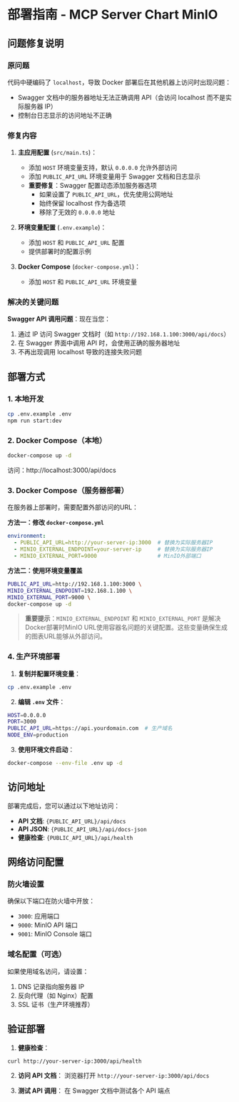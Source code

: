 # 部署指南 - MCP Server Chart MinIO

## 问题修复说明

### 原问题
代码中硬编码了 `localhost`，导致 Docker 部署后在其他机器上访问时出现问题：
- Swagger 文档中的服务器地址无法正确调用 API（会访问 localhost 而不是实际服务器 IP）
- 控制台日志显示的访问地址不正确

### 修复内容

1. **主应用配置** (`src/main.ts`)：
   - 添加 `HOST` 环境变量支持，默认 `0.0.0.0` 允许外部访问
   - 添加 `PUBLIC_API_URL` 环境变量用于 Swagger 文档和日志显示
   - **重要修复**：Swagger 配置动态添加服务器选项
     - 如果设置了 `PUBLIC_API_URL`，优先使用公网地址
     - 始终保留 localhost 作为备选项
     - 移除了无效的 `0.0.0.0` 地址

2. **环境变量配置** (`.env.example`)：
   - 添加 `HOST` 和 `PUBLIC_API_URL` 配置
   - 提供部署时的配置示例

3. **Docker Compose** (`docker-compose.yml`)：
   - 添加 `HOST` 和 `PUBLIC_API_URL` 环境变量

### 解决的关键问题

**Swagger API 调用问题**：现在当您：
1. 通过 IP 访问 Swagger 文档时（如 `http://192.168.1.100:3000/api/docs`）
2. 在 Swagger 界面中调用 API 时，会使用正确的服务器地址
3. 不再出现调用 localhost 导致的连接失败问题

## 部署方式

### 1. 本地开发
```bash
cp .env.example .env
npm run start:dev
```

### 2. Docker Compose（本地）
```bash
docker-compose up -d
```
访问：http://localhost:3000/api/docs

### 3. Docker Compose（服务器部署）

在服务器上部署时，需要配置外部访问的URL：

**方法一：修改 `docker-compose.yml`**
```yaml
environment:
  - PUBLIC_API_URL=http://your-server-ip:3000  # 替换为实际服务器IP
  - MINIO_EXTERNAL_ENDPOINT=your-server-ip     # 替换为实际服务器IP
  - MINIO_EXTERNAL_PORT=9000                   # MinIO外部端口
```

**方法二：使用环境变量覆盖**
```bash
PUBLIC_API_URL=http://192.168.1.100:3000 \
MINIO_EXTERNAL_ENDPOINT=192.168.1.100 \
MINIO_EXTERNAL_PORT=9000 \
docker-compose up -d
```

> **重要提示**：`MINIO_EXTERNAL_ENDPOINT` 和 `MINIO_EXTERNAL_PORT` 是解决Docker部署时MinIO URL使用容器名问题的关键配置。这些变量确保生成的图表URL能够从外部访问。

### 4. 生产环境部署

1. **复制并配置环境变量**：
```bash
cp .env.example .env
```

2. **编辑 `.env` 文件**：
```bash
HOST=0.0.0.0
PORT=3000
PUBLIC_API_URL=https://api.yourdomain.com  # 生产域名
NODE_ENV=production
```

3. **使用环境文件启动**：
```bash
docker-compose --env-file .env up -d
```

## 访问地址

部署完成后，您可以通过以下地址访问：

- **API 文档**: `{PUBLIC_API_URL}/api/docs`
- **API JSON**: `{PUBLIC_API_URL}/api/docs-json`
- **健康检查**: `{PUBLIC_API_URL}/api/health`

## 网络访问配置

### 防火墙设置
确保以下端口在防火墙中开放：
- `3000`: 应用端口
- `9000`: MinIO API 端口
- `9001`: MinIO Console 端口

### 域名配置（可选）
如果使用域名访问，请设置：
1. DNS 记录指向服务器 IP
2. 反向代理（如 Nginx）配置
3. SSL 证书（生产环境推荐）

## 验证部署

1. **健康检查**：
```bash
curl http://your-server-ip:3000/api/health
```

2. **访问 API 文档**：
浏览器打开 `http://your-server-ip:3000/api/docs`

3. **测试 API 调用**：
在 Swagger 文档中测试各个 API 端点

